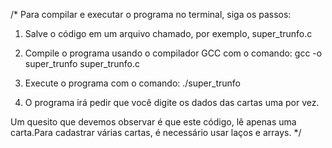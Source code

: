 /*
Para compilar e executar o programa no terminal, siga os passos:

1. Salve o código em um arquivo chamado, por exemplo, super_trunfo.c

2. Compile o programa usando o compilador GCC com o comando:
   gcc -o super_trunfo super_trunfo.c

3. Execute o programa com o comando:
   ./super_trunfo

4. O programa irá pedir que você digite os dados das cartas uma por vez.

Um quesito que devemos observar é que este código, lê apenas uma carta.Para cadastrar várias cartas, é necessário usar laços e arrays.
*/
